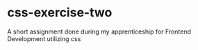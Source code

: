# css-exercise-two
A short assignment done during my apprenticeship for Frontend Development utilizing css
